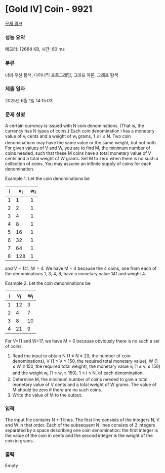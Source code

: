 # [Gold IV] Coin - 9921 

[문제 링크](https://www.acmicpc.net/problem/9921) 

### 성능 요약

메모리: 12684 KB, 시간: 80 ms

### 분류

너비 우선 탐색, 다이나믹 프로그래밍, 그래프 이론, 그래프 탐색

### 제출 일자

2025년 6월 1일 14:15:03

### 문제 설명

<p>A certain currency is issued with N coin denominations.  (That is, the currency has N types of coins.)  Each coin denomination i has a monetary value of v<sub>i</sub> cents and a weight of w<sub>i</sub> grams, 1 ≤ i ≤ N.  Two coin denominations may have the same value or the same weight, but not both.  For given values of V and W, you are to find M, the minimum number of coins needed, such that these M coins have a total monetary value of V cents and a total weight of W grams.  Set M to zero when there is no such a collection of coins.  You may assume an infinite supply of coins for each denomination.</p>

<p>Example 1.  Let the coin denominations be</p>

<table class="table table-bordered td-center table-center-20">
	<thead>
		<tr>
			<th>i</th>
			<th>v<sub>i</sub></th>
			<th>w<sub>i</sub></th>
		</tr>
	</thead>
	<tbody>
		<tr>
			<td>1</td>
			<td>1</td>
			<td>1</td>
		</tr>
		<tr>
			<td>2</td>
			<td>2</td>
			<td>1</td>
		</tr>
		<tr>
			<td>3</td>
			<td>4</td>
			<td>1</td>
		</tr>
		<tr>
			<td>4</td>
			<td>8</td>
			<td>1</td>
		</tr>
		<tr>
			<td>5</td>
			<td>16</td>
			<td>1</td>
		</tr>
		<tr>
			<td>6</td>
			<td>32</td>
			<td>1</td>
		</tr>
		<tr>
			<td>7</td>
			<td>64</td>
			<td>1</td>
		</tr>
		<tr>
			<td>8</td>
			<td>128</td>
			<td>1</td>
		</tr>
	</tbody>
</table>

<p>and V = 141, W = 4.  We have M = 4 because the 4 coins, one from each of the denominations 1, 3, 4, 8, have a monetary value 141 and weight 4.</p>

<p>Example 2.  Let the coin denominations be</p>

<table class="table table-bordered td-center table-center-20">
	<thead>
		<tr>
			<th>i</th>
			<th>v<sub>i</sub></th>
			<th>w<sub>i</sub></th>
		</tr>
	</thead>
	<tbody>
		<tr>
			<td>1</td>
			<td>12</td>
			<td>3</td>
		</tr>
		<tr>
			<td>2</td>
			<td>4</td>
			<td>7</td>
		</tr>
		<tr>
			<td>3</td>
			<td>8</td>
			<td>10</td>
		</tr>
		<tr>
			<td>4</td>
			<td>21</td>
			<td>9</td>
		</tr>
	</tbody>
</table>

<p>For V=11 and W=17, we have M = 0 because obviously there is no such a set of coins.</p>

<ol>
	<li>Read the input to obtain N (1 ≤ N ≤ 20, the number of coin denominations), V (1 ≤ V ≤ 150, the required total monetary value), W (1 ≤ W ≤ 150, the required total weight), the monetary value v<sub>i</sub> (1 ≤ v<sub>i</sub> ≤ 150) and the weight w<sub>i</sub> (1 ≤ w<sub>i</sub> ≤ 150), 1 ≤ i ≤ N, of each denomination.</li>
	<li>Determine M, the minimum number of coins needed to give a total monetary value of V cents and a total weight of W grams.  The value of M should be zero if there are no such coins.</li>
	<li>Write the value of M to the output.</li>
</ol>

### 입력 

 <p>The input file contains N + 1 lines.  The first line consists of the integers N, V and W in that order.  Each of the subsequent N lines consists of 2 integers separated by a space describing one coin denomination: the first integer is the value of the coin in cents and the second integer is the weight of the coin in grams.</p>

### 출력 

 Empty

